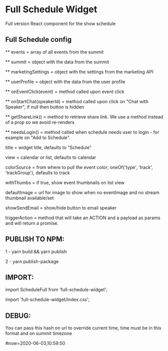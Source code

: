 # Full Schedule Widget
Full version React component for the show schedule


## Full Schedule config

   ** events                    = array of all events from the summit
   
   ** summit                    = object with the data from the summit
   
   ** marketingSettings         = object with the settings from the marketing API
   
   ** userProfile               = object with the data from the user profile
   
   ** onEventClick(event)       = method called upon event click
   
   ** onStartChat(speakerId)    = method called upon click on "Chat with Speaker", if null then button is hidden
   
   ** getShareLink()            = method to retrieve share link. We use a method instead of a prop so we avoid re-renders
   
   ** needsLogin()              = method called when schedule needs user to login - for example on "Add to Schedule".
   
   title            = widget title, defaults to "Schedule"
   
   view             = calendar or list, defaults to calendar
   
   colorSource      = from where to pull the event color; oneOf('type', 'track', 'trackGroup'), defaults to track
   
   withThumbs       = if true, show event thumbnails on list view
   
   defaultImage     = url for image to show when no eventImage and no stream thumbnail available/set
   
   showSendEmail    = show/hide button to email speaker
   
   triggerAction    = method that will take an ACTION and a payload as params and will return a promise.
   

## PUBLISH TO NPM:

1 - yarn build && yarn publish

2 - yarn publish-package

## IMPORT:

import ScheduleFull from 'full-schedule-widget';

import 'full-schedule-widget/index.css';

## DEBUG:
You can pass this hash on url to override current time, time must be in this format and on summit timezone

\#now=2020-06-03,10:59:50